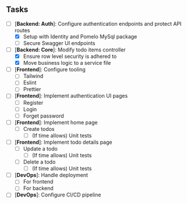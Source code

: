 ## Tasks

- [ ] [**Backend: Auth**]: Configure authentication endpoints and protect API routes
  - [x] Setup with Identity and Pomelo MySql package
  - [ ] Secure Swagger UI endpoints
- [ ] [**Backend: Core**]: Modify todo items controller
  - [x] Ensure row level security is adhered to
  - [x] Move business logic to a service file
- [ ] [**Frontend**]: Configure tooling
  - [ ] Tailwind
  - [ ] Eslint
  - [ ] Prettier
- [ ] [**Frontend**]: Implement authentication UI pages
  - [ ] Register
  - [ ] Login
  - [ ] Forget password
- [ ] [**Frontend**]: Implement home page
  - [ ] Create todos
    - [ ] (If time allows) Unit tests
- [ ] [**Frontend**]: Implement todo details page
  - [ ] Update a todo
    - [ ] (If time allows) Unit tests
  - [ ] Delete a todo
    - [ ] (If time allows) Unit tests
- [ ] [**DevOps**]: Handle deployment
  - [ ] For frontend
  - [ ] For backend
- [ ] [**DevOps**]: Configure CI/CD pipeline